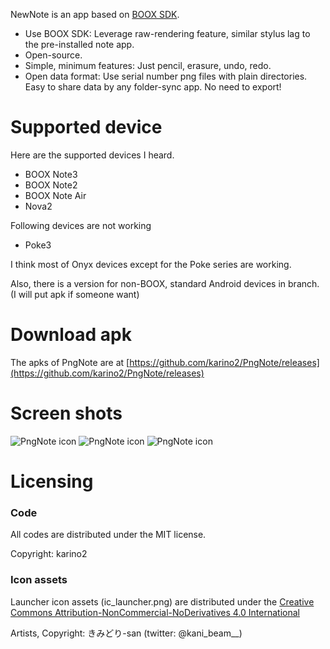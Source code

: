 

NewNote is an app based on [BOOX SDK](https://github.com/onyx-intl/OnyxAndroidDemo/blob/master/doc/Onyx-Pen-SDK.md).

- Use BOOX SDK: Leverage raw-rendering feature, similar stylus lag to the pre-installed note app.
- Open-source.
- Simple, minimum features: Just pencil, erasure, undo, redo.
- Open data format: Use serial number png files with plain directories. Easy to share data by any folder-sync app. No need to export!

# Supported device

Here are the supported devices I heard.

- BOOX Note3
- BOOX Note2
- BOOX Note Air
- Nova2

Following devices are not working

- Poke3

I think most of Onyx devices except for the Poke series are working.

Also, there is a version for non-BOOX, standard Android devices in branch. (I will put apk if someone want)

# Download apk

The apks of PngNote are at [https://github.com/karino2/PngNote/releases](https://github.com/karino2/PngNote/releases)

# Screen shots

![PngNote icon](https://github.com/karino2/PngNote/raw/main/images/BookList.png)
![PngNote icon](https://github.com/karino2/PngNote/raw/main/images/Book.png)
![PngNote icon](https://github.com/karino2/PngNote/raw/main/images/PageGrid.png)


# Licensing

### Code

All codes are distributed under the MIT license.

Copyright: karino2

### Icon assets

Launcher icon assets (ic_launcher.png) are distributed under the [Creative Commons Attribution-NonCommercial-NoDerivatives 4.0 International](https://creativecommons.org/licenses/by-nc-nd/4.0/)

Artists, Copyright: きみどり-san (twitter: @kani_beam__)
